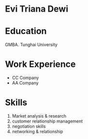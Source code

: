 # Evi Triana Dewi

# Education

GMBA. Tunghai University

# Work Experience

- CC Company
- AA Company

# Skills
1. Market analysis & research
2. customer relationship management
3. negotiation skills
4. networking & relationship
